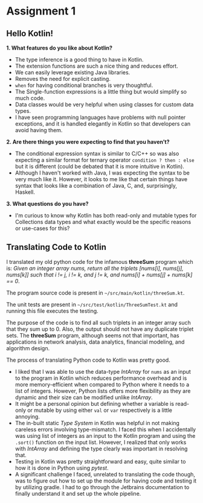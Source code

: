 # Assignment 1

## Hello Kotlin!

**1. What features do you like about Kotlin?**

- The type inference is a good thing to have in Kotlin.
- The extension functions are such a nice thing and reduces effort.
- We can easily leverage existing Java libraries.
- Removes the need for explicit casting.
- `when` for having conditional branches is very thoughtful.
- The Single-function expressions is a little thing but would simplify so much code.
- Data classes would be very helpful when using classes for custom data types.
- I have seen programming languages have problems with null pointer exceptions, and it is handled elegantly
  in Kotlin so that developers can avoid having them.

**2. Are there things you were expecting to find that you haven’t?**

- The conditional expression syntax is similar to C/C++ so was also expecting a similar format for ternary operator `condition ? then : else` but it is different (could be debated that it is more intuitive in Kotlin).
- Although I haven't worked with Java, I was expecting the syntax to be very much like it. However, it looks to me like that certain things have syntax that looks like a combination of Java, C, and, surprisingly, Haskell.

**3. What questions do you have?**

- I'm curious to know why Kotlin has both read-only and mutable types for Collections data types and what exactly would be the specific reasons or use-cases for this?

## Translating Code to Kotlin

I translated my old python code for the infamous **threeSum** program which is: *Given an integer array nums, 
return all the triplets [nums[i], nums[j], nums[k]] such that i != j, i != k, and j != k, and nums[i] + nums[j] + nums[k] == 0*.

The program source code is present in `~/src/main/kotlin/threeSum.kt`. 

The unit tests are present in `~/src/test/kotlin/ThreeSumTest.kt` and running this file executes the testing.

The purpose of the code is to find all such triplets in an integer array such that they sum up to 0. Also, the output should not have any duplicate triplet sets. 
The **threeSum** program, although seems not that important, has applications in network analysis, data analytics, financial modeling, and algorithm design.

The process of translating Python code to Kotlin was pretty good. 

- I liked that I was able to use the data-type *IntArray* for `nums` as an input to the program in Kotlin which 
reduces performance overhead and is more memory-efficient when compared to Python where it needs to a list of integers. However, Python lists offers more flexibility
as they are dynamic and their size can be modified unlike *IntArray*.
- It might be a personal opinion but defining whether a variable is read-only or mutable by using either `val` or `var` respectively is 
a little annoying.
- The in-built static *Type System* in Kotlin was helpful in not making careless errors involving type-mismatch. I faced this when I accidentally was using list of 
integers as an input to the Kotlin program and using the `.sort()` function on the input list. However, I realized that only works with *IntArray* and defining the type clearly was important in resolving that.
- Testing in Kotlin was pretty straightforward and easy, quite similar to how it is done in Python using *pytest*.
- A significant challenge I faced, unrelated to translating the code though, was to figure out how to set up the module for having code and testing it by utilizing gradle. 
I had to go through the Jetbrains documentation to finally understand it and set up the whole pipeline.